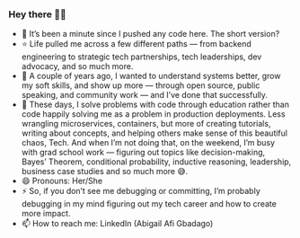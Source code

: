 ### Hey there 👋🏽

<!--
**AfiMaameDufie/AfiMaameDufie** is a ✨ _special_ ✨ repository because its `README.md` (this file) appears on your GitHub profile.
-->

- 🤔 It’s been a minute since I pushed any code here. The short version? 
- ⭐️ Life pulled me across a few different paths — from backend engineering to strategic tech partnerships, tech leaderships, dev advocacy, and so much more.
- 🌱 A couple of years ago, I wanted to understand systems better, grow my soft skills, and show up more — through open source, public speaking, and community work — and I’ve done that successfully.
- 👯 These days, I solve problems with code through education rather than code happily solving me as a problem in production deployments. Less wrangling microservices, containers, but more of creating tutorials, writing about concepts, and helping others make sense of this beautiful chaos, Tech.
And when I’m not doing that, on the weekend, I’m busy with grad school work — figuring out topics like decision-making, Bayes’ Theorem, conditional probability, inductive reasoning, leadership, business case studies and so much more 😅.
- 😄 Pronouns: Her/She
- ⚡ So, if you don’t see me debugging or committing, I’m probably debugging in my mind figuring out my tech career and how to create more impact.
- 📫 How to reach me: LinkedIn (Abigail Afi Gbadago)
